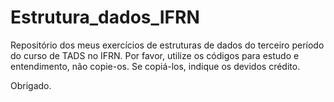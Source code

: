 # Estrutura_dados_IFRN
Repositório dos meus exercícios de estruturas de dados do terceiro período do curso de TADS no IFRN.
Por favor, utilize os códigos para estudo e entendimento, não copie-os. Se copiá-los, indique os devidos crédito.

Obrigado.
